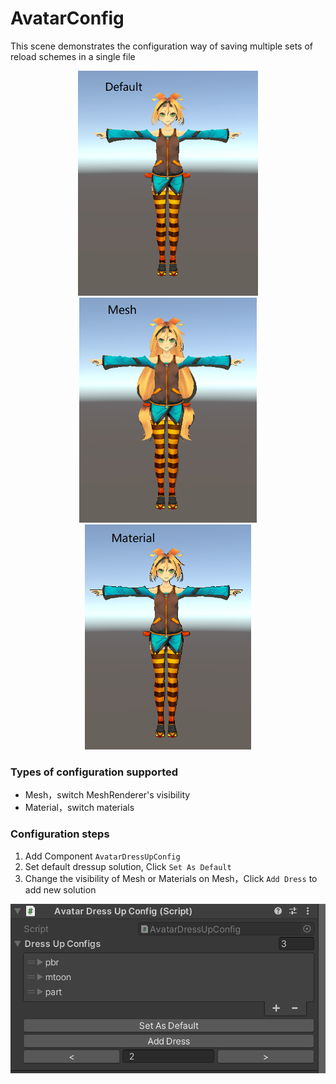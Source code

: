 # AvatarConfig

This scene demonstrates the configuration way of saving multiple sets of reload schemes in a single file

<center class="half">
<img src="../pics/AvatarConfig_0.png" height="360"/><img src="../pics/AvatarConfig_1.png" height="360"/><img src="../pics/AvatarConfig_2.png" height="360"/>
</center>

### Types of configuration supported
- Mesh，switch MeshRenderer's visibility
- Material，switch materials

### Configuration steps
1. Add Component `AvatarDressUpConfig`
2. Set default dressup solution, Click `Set As Default`
3. Change the visibility of Mesh or Materials on Mesh，Click `Add Dress` to add new solution

![glb](../pics/AvatarConfig_3.png)


